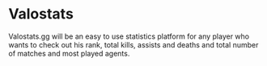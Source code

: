 # Valostats
Valostats.gg will be an easy to use statistics platform for any player who wants to check out his rank, total kills, assists and deaths and total number of matches and most played agents.
